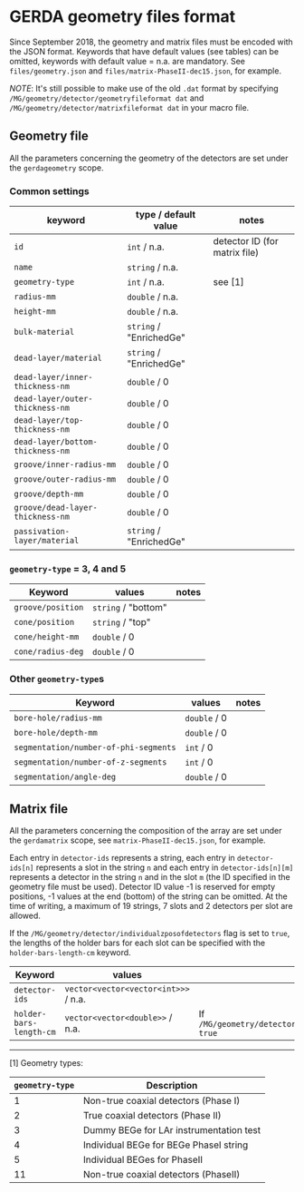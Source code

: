 # GERDA geometry files format

Since September 2018, the geometry and matrix files must be encoded with the
JSON format. Keywords that have default values (see tables) can be omitted,
keywords with default value = n.a. are mandatory. See `files/geometry.json`
and `files/matrix-PhaseII-dec15.json`, for example.

*NOTE*: It's still possible to make use of the old `.dat` format by specifying
`/MG/geometry/detector/geometryfileformat dat` and
`/MG/geometry/detector/matrixfileformat dat` in your macro file.

## Geometry file

All the parameters concerning the geometry of the detectors are set under the
`gerdageometry` scope.

### Common settings

| keyword                          | type / default value    | notes                         |
| -------                          | ------                  | -----                         |
| `id`                             | `int` / n.a.            | detector ID (for matrix file) |
| `name`                           | `string` / n.a.         |                               |
| `geometry-type`                  | `int` / n.a.            | see [1]                       |
| `radius-mm`                      | `double` / n.a.         |                               |
| `height-mm`                      | `double` / n.a.         |                               |
| `bulk-material`                  | `string` / "EnrichedGe" |                               |
| `dead-layer/material`            | `string` / "EnrichedGe" |                               |
| `dead-layer/inner-thickness-nm`  | `double` / 0            |                               |
| `dead-layer/outer-thickness-nm`  | `double` / 0            |                               |
| `dead-layer/top-thickness-nm`    | `double` / 0            |                               |
| `dead-layer/bottom-thickness-nm` | `double` / 0            |                               |
| `groove/inner-radius-mm`         | `double` / 0            |                               |
| `groove/outer-radius-mm`         | `double` / 0            |                               |
| `groove/depth-mm`                | `double` / 0            |                               |
| `groove/dead-layer-thickness-nm` | `double` / 0            |                               |
| `passivation-layer/material`     | `string` / "EnrichedGe" |                               |

### `geometry-type` = 3, 4 and 5

| Keyword           | values              | notes |
| -------           | ------              | ----- |
| `groove/position` | `string` / "bottom" |       |
| `cone/position`   | `string` / "top"    |       |
| `cone/height-mm`  | `double` / 0        |       |
| `cone/radius-deg` | `double` / 0        |       |

### Other `geometry-type`s

| Keyword                               | values       | notes |
| -------                               | ------       | ----- |
| `bore-hole/radius-mm`                 | `double` / 0 |       |
| `bore-hole/depth-mm`                  | `double` / 0 |       |
| `segmentation/number-of-phi-segments` | `int` / 0    |       |
| `segmentation/number-of-z-segments`   | `int` / 0    |       |
| `segmentation/angle-deg`              | `double` / 0 |       |

## Matrix file

All the parameters concerning the composition of the array are set under the
`gerdamatrix` scope, see `matrix-PhaseII-dec15.json`, for example.

Each entry in `detector-ids` represents a string, each entry in
`detector-ids[n]` represents a slot in the string `n` and each entry in
`detector-ids[n][m]` represents a detector in the string `n` and in the slot `m`
(the ID specified in the geometry file must be used). Detector ID value -1 is
reserved for empty positions, -1 values at the end (bottom) of the string can be
omitted. At the time of writing, a maximum of 19 strings, 7 slots and 2
detectors per slot are allowed.

If the `/MG/geometry/detector/individualzposofdetectors` flag is set to `true`,
the lengths of the holder bars for each slot can be specified with the
`holder-bars-length-cm` keyword.

| Keyword                 | values                               | notes                                                     |
| -------                 | ------                               | -----                                                     |
| `detector-ids`          | `vector<vector<vector<int>>>` / n.a. |                                                           |
| `holder-bars-length-cm` | `vector<vector<double>>` / n.a.      | If `/MG/geometry/detector/individualzposofdetectors true` |

---
[1] Geometry types:

| `geometry-type` | Description                             |
| --------------- | --------------------------------------- |
| 1               | Non-true coaxial detectors (Phase I)    |
| 2               | True coaxial detectors (Phase II)       |
| 3               | Dummy BEGe for LAr instrumentation test |
| 4               | Individual BEGe for BEGe PhaseI string  |
| 5               | Individual BEGes for PhaseII            |
| 11              | Non-true coaxial detectors (PhaseII)    |
